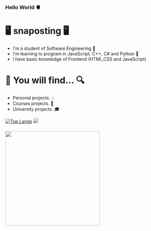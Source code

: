 ### Hello World 🫀
# 🖥️ snaposting 🖥️

 - I'm a student of Software Engineering 🤖
 - I'm learning to program in JavaScript, C++, C# and Python 🐍
 - I have basic knowledge of Frontend (HTML,CSS and JavaScript)

 # 🔎 You will find... 🔍

- Personal projects. 💡
- Courses projects. 📖
- University projects. 🎓

[![Top Langs](https://github-readme-stats.vercel.app/api/top-langs/?username=dasherpr&layout=compact)](https://github.com/anuraghazra/github-readme-stats)
![](https://komarev.com/ghpvc/?username=snaposting&color=red)
###
<img src="https://64.media.tumblr.com/a341d1f767b05251792b7c021b06d909/tumblr_msavr9itu81scncwdo1_500.gifv" width="300"/>
